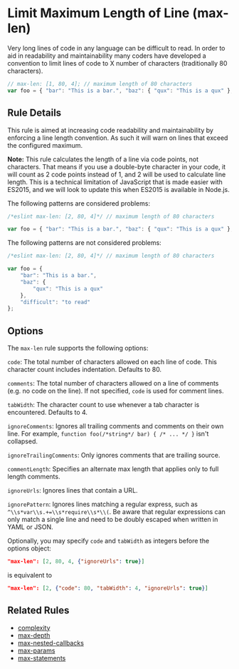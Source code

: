 # Limit Maximum Length of Line (max-len)

Very long lines of code in any language can be difficult to read. In order to aid in readability and maintainability many coders have developed a convention to limit lines of code to X number of characters (traditionally 80 characters).

```js
// max-len: [1, 80, 4]; // maximum length of 80 characters
var foo = { "bar": "This is a bar.", "baz": { "qux": "This is a qux" }, "difficult": "to read" }; // too long
```


## Rule Details

This rule is aimed at increasing code readability and maintainability by enforcing a line length convention. As such it will warn on lines that exceed the configured maximum.

**Note:** This rule calculates the length of a line via code points, not characters. That means if you use a double-byte character in your code, it will count as 2 code points instead of 1, and 2 will be used to calculate line length. This is a technical limitation of JavaScript that is made easier with ES2015, and we will look to update this when ES2015 is available in Node.js.

The following patterns are considered problems:

```js
/*eslint max-len: [2, 80, 4]*/ // maximum length of 80 characters

var foo = { "bar": "This is a bar.", "baz": { "qux": "This is a qux" }, "difficult": "to read" };
```

The following patterns are not considered problems:

```js
/*eslint max-len: [2, 80, 4]*/ // maximum length of 80 characters

var foo = {
    "bar": "This is a bar.",
    "baz": {
        "qux": "This is a qux"
    },
    "difficult": "to read"
};
```

## Options

The `max-len` rule supports the following options:

`code`: The total number of characters allowed on each line of code. This character count includes indentation. Defaults to 80.

`comments`: The total number of characters allowed on a line of comments (e.g. no code on the line). If not specified, `code` is used for comment lines.

`tabWidth`: The character count to use whenever a tab character is encountered. Defaults to 4.

`ignoreComments`: Ignores all trailing comments and comments on their own line. For example, `function foo(/*string*/ bar) { /* ... */ }` isn't collapsed.

`ignoreTrailingComments`: Only ignores comments that are trailing source.

`commentLength`: Specifies an alternate max length that applies only to full length comments.

`ignoreUrls`: Ignores lines that contain a URL.

`ignorePattern`: Ignores lines matching a regular express, such as `^\\s*var\\s.+=\\s*require\\s*\\(`. Be aware that regular expressions can only match a single line and need to be doubly escaped when written in YAML or JSON.

Optionally, you may specify `code` and `tabWidth` as integers before the options object:

```json
"max-len": [2, 80, 4, {"ignoreUrls": true}]
```

is equivalent to

```json
"max-len": [2, {"code": 80, "tabWidth": 4, "ignoreUrls": true}]
```


## Related Rules

* [complexity](complexity.md)
* [max-depth](max-depth.md)
* [max-nested-callbacks](max-nested-callbacks.md)
* [max-params](max-params.md)
* [max-statements](max-statements.md)
